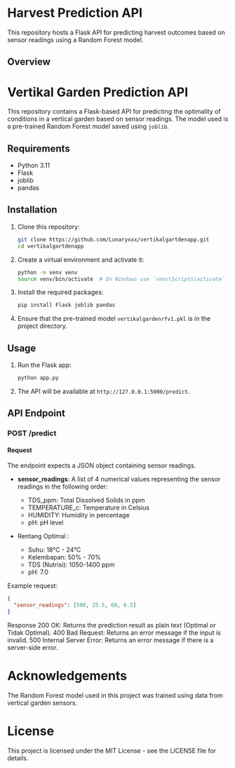 # Harvest Prediction API

This repository hosts a Flask API for predicting harvest outcomes based on sensor readings using a Random Forest model.

## Overview

# Vertikal Garden Prediction API

This repository contains a Flask-based API for predicting the optimality of conditions in a vertical garden based on sensor readings. The model used is a pre-trained Random Forest model saved using `joblib`.

## Requirements

- Python 3.11
- Flask
- joblib
- pandas

## Installation

1. Clone this repository:

    ```bash
    git clone https://github.com/Lunaryxxx/vertikalgartdenapp.git
    cd vertikalgartdenapp
    ```

2. Create a virtual environment and activate it:

    ```bash
    python -m venv venv
    source venv/bin/activate  # On Windows use `venv\Scripts\activate`
    ```

3. Install the required packages:

    ```bash
    pip install Flask joblib pandas
    ```

4. Ensure that the pre-trained model `vertikalgardenrfv1.pkl` is in the project directory.

## Usage

1. Run the Flask app:

    ```bash
    python app.py
    ```

2. The API will be available at `http://127.0.0.1:5000/predict`.

## API Endpoint

### POST /predict

#### Request

The endpoint expects a JSON object containing sensor readings.

- **sensor_readings**: A list of 4 numerical values representing the sensor readings in the following order:
  - TDS_ppm: Total Dissolved Solids in ppm
  - TEMPERATURE_c: Temperature in Celsius
  - HUMIDITY: Humidity in percentage
  - pH: pH level
    
- Rentang Optimal :
  - Suhu: 18°C - 24°C
  - Kelembapan: 50% - 70%
  - TDS (Nutrisi): 1050-1400 ppm
  - pH: 7.0

Example request:

```json
{
  "sensor_readings": [500, 25.5, 60, 6.5]
}
```
Response
200 OK: Returns the prediction result as plain text (Optimal or Tidak Optimal).
400 Bad Request: Returns an error message if the input is invalid.
500 Internal Server Error: Returns an error message if there is a server-side error.

# Acknowledgements
The Random Forest model used in this project was trained using data from vertical garden sensors.

# License
This project is licensed under the MIT License - see the LICENSE file for details.

